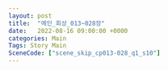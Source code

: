 ```yaml
---
layout: post
title:  "메인_회상_013~028장"
date:   2022-08-16 09:00:00 +0000
categories: Main
Tags: Story Main
SceneCode: ["scene_skip_cp013-028_q1_s10"]
---
```

